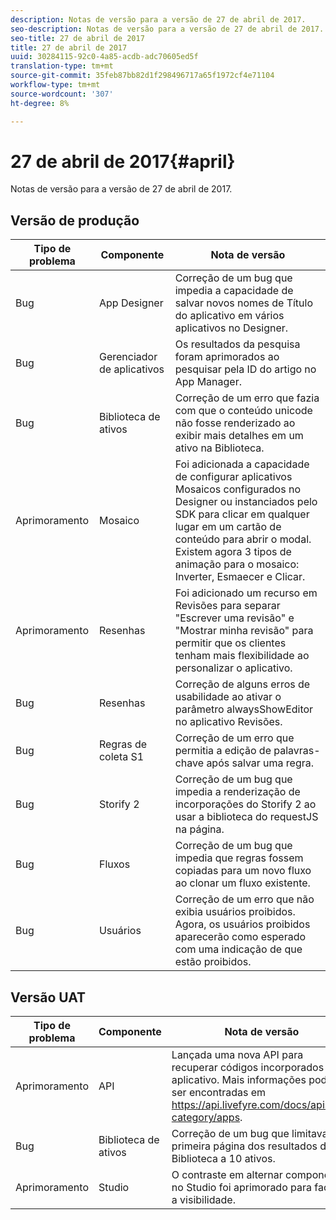 ```yaml
---
description: Notas de versão para a versão de 27 de abril de 2017.
seo-description: Notas de versão para a versão de 27 de abril de 2017.
seo-title: 27 de abril de 2017
title: 27 de abril de 2017
uuid: 30284115-92c0-4a85-acdb-adc70605ed5f
translation-type: tm+mt
source-git-commit: 35feb87bb82d1f298496717a65f1972cf4e71104
workflow-type: tm+mt
source-wordcount: '307'
ht-degree: 8%

---
```



# 27 de abril de 2017{#april}

Notas de versão para a versão de 27 de abril de 2017.

## Versão de produção

| **Tipo de problema** | **Componente** | **Nota de versão** |
|---|---|---|
| Bug | App Designer | Correção de um bug que impedia a capacidade de salvar novos nomes de Título do aplicativo em vários aplicativos no Designer. |
| Bug | Gerenciador de aplicativos | Os resultados da pesquisa foram aprimorados ao pesquisar pela ID do artigo no App Manager. |
| Bug | Biblioteca de ativos | Correção de um erro que fazia com que o conteúdo unicode não fosse renderizado ao exibir mais detalhes em um ativo na Biblioteca. |
| Aprimoramento | Mosaico | Foi adicionada a capacidade de configurar aplicativos Mosaicos configurados no Designer ou instanciados pelo SDK para clicar em qualquer lugar em um cartão de conteúdo para abrir o modal. Existem agora 3 tipos de animação para o mosaico: Inverter, Esmaecer e Clicar. |
| Aprimoramento | Resenhas | Foi adicionado um recurso em Revisões para separar &quot;Escrever uma revisão&quot; e &quot;Mostrar minha revisão&quot; para permitir que os clientes tenham mais flexibilidade ao personalizar o aplicativo. |
| Bug | Resenhas | Correção de alguns erros de usabilidade ao ativar o parâmetro alwaysShowEditor no aplicativo Revisões. |
| Bug | Regras de coleta S1 | Correção de um erro que permitia a edição de palavras-chave após salvar uma regra. |
| Bug | Storify 2 | Correção de um bug que impedia a renderização de incorporações do Storify 2 ao usar a biblioteca do requestJS na página. |
| Bug | Fluxos | Correção de um bug que impedia que regras fossem copiadas para um novo fluxo ao clonar um fluxo existente. |
| Bug | Usuários | Correção de um erro que não exibia usuários proibidos. Agora, os usuários proibidos aparecerão como esperado com uma indicação de que estão proibidos. |

## Versão UAT

| **Tipo de problema** | **Componente** | **Nota de versão** |
|---|---|---|
| Aprimoramento | API | Lançada uma nova API para recuperar códigos incorporados do aplicativo. Mais informações podem ser encontradas em https://api.livefyre.com/docs/apis/by-category/apps. |
| Bug | Biblioteca de ativos | Correção de um bug que limitava a primeira página dos resultados da Biblioteca a 10 ativos. |
| Aprimoramento | Studio | O contraste em alternar componentes no Studio foi aprimorado para facilitar a visibilidade. |

